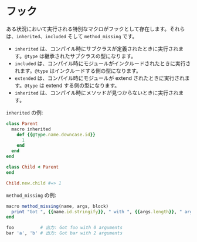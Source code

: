 # フック

ある状況において実行される特別なマクロがフックとして存在します。それらは、`inherited`、`included` そして `method_missing` です。
* `inherited` は、コンパイル時にサブクラスが定義されたときに実行されます。`@type` は継承されたサブクラスの型になります。
* `included` は、コンパイル時にモジュールがインクルードされたときに実行されます。`@type` はインクルードする側の型になります。
* `extended` は、コンパイル時にモジュールが extend されたときに実行されます。`@type` は extend する側の型になります。
* `inherited` は、コンパイル時にメソッドが見つからないときに実行されます。

`inherited` の例:

```ruby
class Parent
  macro inherited
    def {{@type.name.downcase.id}}
      1
    end
  end
end

class Child < Parent
end

Child.new.child #=> 1
```

`method_missing` の例:

```ruby
macro method_missing(name, args, block)
  print "Got ", {{name.id.stringify}}, " with ", {{args.length}}, " arguments", '\n'
end

foo          # 出力: Got foo with 0 arguments
bar 'a', 'b' # 出力: Got bar with 2 arguments
```
